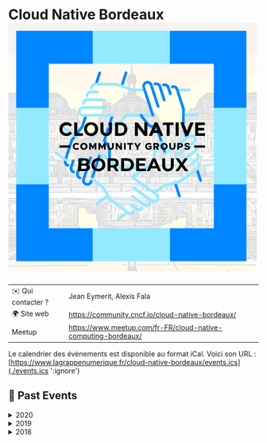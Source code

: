 # Cloud Native Bordeaux ![Logo](./logo-cncf-bordeaux.png ':size=100')

|                                |     |
| ------------------------------ | --- |
| ✉️ Qui contacter ?              | Jean Eymerit, Alexis Fala |
| 🌍 Site web                    | https://community.cncf.io/cloud-native-bordeaux/ |
| Meetup | https://www.meetup.com/fr-FR/cloud-native-computing-bordeaux/ |

Le calendrier des évènements est disponible au format iCal.
Voici son URL : [https://www.lagrappenumerique.fr/cloud-native-bordeaux/events.ics](./events.ics ':ignore')

<!-- EVENTS:START -->
## 📆 Past Events

<details>
<summary>2020</summary>

| Date | Event | Location | Link |
|------|--------|----------|------|
| Mardi 14 janvier 2020 à 18:15 | Meetup #7 @Spaces @ManoMano @Elastic : ElasticSearch & Kubernetes | 31 Rue d'Armagnac, Bordeaux | https://www.meetup.com/cloud-native-computing-bordeaux/events/267577581/ |
</details>

<details>
<summary>2019</summary>

| Date | Event | Location | Link |
|------|--------|----------|------|
| Jeudi 24 octobre 2019 à 17:00 | Meetup #6 @LeWagon @Gekko : Tour d'horizon du monitoring dans Kubernetes | 107 Cr Balguerie Stuttenberg, Bordeaux | https://www.meetup.com/cloud-native-computing-bordeaux/events/265657289/ |
| Mardi 04 juin 2019 à 17:15 | Meetup #5 @Fieldbox.ai K3S et déploiement sur Kubernetes | Quai Armand Lalande, Bordeaux | https://www.meetup.com/cloud-native-computing-bordeaux/events/261803998/ |
| Mardi 02 avril 2019 à 17:15 | Meetup#4 @OVH Kubernetes et Traefik | 56 Quai Lawton, Bordeaux | https://www.meetup.com/cloud-native-computing-bordeaux/events/259991418/ |
| Mardi 12 février 2019 à 18:15 | Meetup #3 @SQLI Rex Kubernetes et Chaos Engineering | 10 Rue Thomas Edison, Pessac | https://www.meetup.com/cloud-native-computing-bordeaux/events/258351142/ |
</details>

<details>
<summary>2018</summary>

| Date | Event | Location | Link |
|------|--------|----------|------|
| Mardi 11 décembre 2018 à 18:15 | Meetup #2 @NP6 Kubernetes CI/CD et bonnes pratiques | 104 bis Quai des Chartrons, 33300 Bordeaux, Bordeaux | https://www.meetup.com/cloud-native-computing-bordeaux/events/256833862/ |
| Mardi 23 octobre 2018 à 17:15 | Meetup #1 @LeWagon Kickoff & Prometheus | 107 cours Balguerie Stuttenberg, Bordeaux | https://www.meetup.com/cloud-native-computing-bordeaux/events/254988281/ |
</details>
<!-- EVENTS:END -->